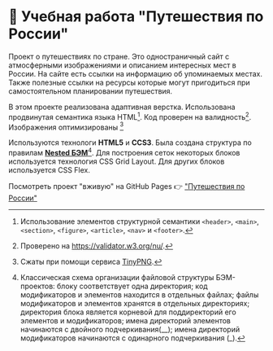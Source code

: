 # :train2: Учебная работа "Путешествия по России"

Проект о путешествиях по стране. Это одностраничный сайт с атмосферными изображениями и описанием интересных мест в России. На сайте есть ссылки на информацию об упоминаемых местах. Также полезные ссылки на ресурсы которые могут пригодиться при самостоятельном планировании путешествия.

В этом проекте реализована адаптивная верстка. Использована продвинутая семантика языка HTML[^1]. Код проверен на валидность[^2]. Изображения оптимизированы [^3]

Используются технологи **HTML5** и **СCS3**.
Была создана структура по правилам **[Nested БЭМ](https://ru.bem.info/methodology/filestructure/#nested)**[^4].
Для построения сеток некоторых блоков используется технология CSS Grid Layout.
Для других блоков используется CSS Flex.

Посмотреть проект "вживую" на GitHub Pages :point_right: ["Путешествия по России"](https://aleksdsgn.github.io/russian-travel/)

[^1]: Использование элементов структурной семантики `<header>`, `<main>`, `<section>`, `<figure>`, `<article>`, `<nav>` и `<footer>`.
[^2]: Проверено на https://validator.w3.org/nu/.
[^3]: Сжаты при помощи сервиса [TinyPNG](https://tinypng.com/).
[^4]: Классическая схема организации файловой структуры БЭМ-проектов: блоку соответствует одна директория; код модификаторов и элементов находится в отдельных файлах;  файлы модификаторов и элементов хранятся в отдельных директориях; директория блока является корневой для поддиректорий его элементов и модификаторов; имена директорий элементов начинаются с двойного подчеркивания(__); имена директорий модификаторов начинаются с одинарного подчеркивания (_).
